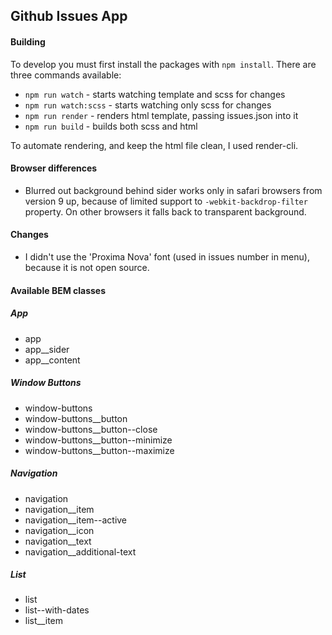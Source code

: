 ## Github Issues App

#### Building
To develop you must first install the packages with `npm install`.
There are three commands available:
- `npm run watch` - starts watching template and scss for changes
- `npm run watch:scss` - starts watching only scss for changes
- `npm run render` - renders html template, passing issues.json into it
- `npm run build` - builds both scss and html

To automate rendering, and keep the html file clean, I used render-cli.

#### Browser differences
- Blurred out background behind sider works only in safari browsers from version 9 up, because of limited support to `-webkit-backdrop-filter` property. On other browsers it falls back to transparent background.

#### Changes
- I didn't use the 'Proxima Nova' font (used in issues number in menu), because it is not open source.

#### Available BEM classes

##### App
- app
- app__sider
- app__content
##### Window Buttons
- window-buttons
- window-buttons__button
- window-buttons__button--close
- window-buttons__button--minimize
- window-buttons__button--maximize
##### Navigation
- navigation
- navigation__item
- navigation__item--active
- navigation__icon
- navigation__text
- navigation__additional-text
##### List
- list
- list--with-dates
- list__item